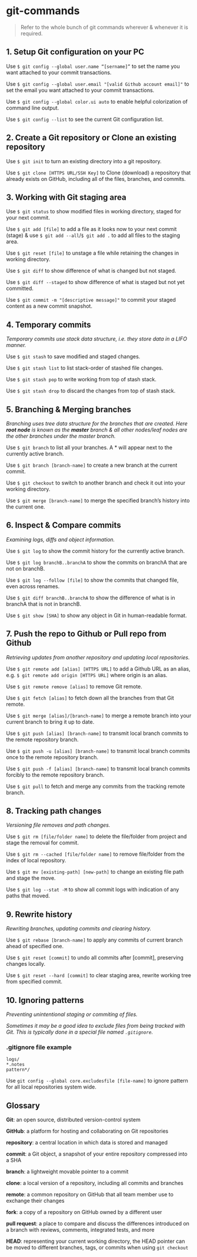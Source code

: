 # git-commands

> Refer to the whole bunch of git commands wherever & whenever it is required.

## 1. Setup Git configuration on your PC

Use `$ git config --global user.name “[sername]”` to set the name you want attached to your commit transactions.

Use `$ git config --global user.email "[valid Github account email]"` to set the email you want attached to your commit transactions.

Use `$ git config --global color.ui auto` to enable helpful colorization of command line output.

Use `$ git config --list` to see the current Git configuration list.

## 2. Create a Git repository or Clone an existing repository

Use `$ git init` to turn an existing directory into a git repository.

Use `$ git clone [HTTPS URL/SSH Key]` to Clone (download) a repository that already exists on
GitHub, including all of the files, branches, and commits.

## 3. Working with Git staging area

Use `$ git status` to show modified files in working directory, staged for your next commit.

Use `$ git add [file]` to add a file as it looks now to your next commit (stage) & use `$ git add --all`/`$ git add .` to add all files to the staging area.

Use `$ git reset [file]` to unstage a file while retaining the changes in working directory.

Use `$ git diff` to show difference of what is changed but not staged.

Use `$ git diff --staged` to show difference of what is staged but not yet committed.

Use `$ git commit -m "[descriptive message]"` to commit your staged content as a new commit snapshot.

## 4. Temporary commits

*Temporary commits use stack data structure, i.e. they store data in a LIFO manner.*

Use `$ git stash` to save modified and staged changes.

Use `$ git stash list` to list stack-order of stashed file changes.

Use `$ git stash pop` to write working from top of stash stack.

Use `$ git stash drop` to discard the changes from top of stash stack.

## 5. Branching & Merging branches

*Branching uses tree data structure for the branches that are created. Here **root node** is known as the **master** branch & all other nodes/leaf nodes are the other branches under the master branch.* 

Use `$ git branch` to list all your branches. A * will appear next to the currently active branch.

Use `$ git branch [branch-name]` to create a new branch at the current commit.

Use `$ git checkout` to switch to another branch and check it out into your working directory.

Use `$ git merge [branch-name]` to merge the specified branch’s history into the current one.

## 6. Inspect & Compare commits

*Examining logs, diffs and object information.*

Use `$ git log` to show the commit history for the currently active branch.

Use `$ git log branchB..branchA` to show the commits on branchA that are not on branchB.

Use `$ git log --follow [file]` to show the commits that changed file, even across renames.

Use `$ git diff branchB..branchA` to show the difference of what is in branchA that is not in branchB.

Use `$ git show [SHA]` to show any object in Git in human-readable format.

## 7. Push the repo to Github or Pull repo from Github

*Retrieving updates from another repository and updating local repositories.*

Use `$ git remote add [alias] [HTTPS URL]` to add a Github URL as an alias, e.g. `$ git remote add origin [HTTPS URL]` where origin is an alias.

Use `$ git remote remove [alias]` to remove Git remote.

Use `$ git fetch [alias]` to fetch down all the branches from that Git remote.

Use `$ git merge [alias]/[branch-name]` to merge a remote branch into your current branch to bring it up to date.

Use `$ git push [alias] [branch-name]` to transmit local branch commits to the remote repository branch.

Use `$ git push -u [alias] [branch-name]` to transmit local branch commits once to the remote repository branch.

Use `$ git push -f [alias] [branch-name]` to transmit local branch commits forcibly to the remote repository branch.

Use `$ git pull` to fetch and merge any commits from the tracking remote branch.

## 8. Tracking path changes

*Versioning file removes and path changes.*

Use `$ git rm [file/folder name]` to delete the file/folder from project and stage the removal for commit.

Use `$ git rm --cached [file/folder name]` to remove file/folder from the index of local repository.

Use `$ git mv [existing-path] [new-path]` to change an existing file path and stage the move.

Use `$ git log --stat -M` to show all commit logs with indication of any paths that moved.

## 9. Rewrite history

*Rewriting branches, updating commits and clearing history.*

Use `$ git rebase [branch-name]` to apply any commits of current branch ahead of specified one.

Use `$ git reset [commit]` to undo all commits after [commit], preserving changes locally.

Use `$ git reset --hard [commit]` to clear staging area, rewrite working tree from specified commit.

## 10. Ignoring patterns

*Preventing unintentional staging or commiting of files.*

*Sometimes it may be a good idea to exclude files from being tracked with Git. This is typically done in a special file named `.gitignore`.*

### .gitignore file example

```
logs/
*.notes
pattern*/
```

Use `git config --global core.excludesfile [file-name]` to ignore pattern for all local repositories system wide.


## Glossary

**Git**: an open source, distributed version-control system

**GitHub**: a platform for hosting and collaborating on Git repositories

**repository**: a central location in which data is stored and managed

**commit**: a Git object, a snapshot of your entire repository compressed into a SHA

**branch**: a lightweight movable pointer to a commit

**clone**: a local version of a repository, including all commits and branches

**remote**: a common repository on GitHub that all team member use to exchange their changes

**fork**: a copy of a repository on GitHub owned by a different user

**pull request**: a place to compare and discuss the differences introduced on a branch with reviews, comments, integrated
tests, and more

**HEAD**: representing your current working directory, the HEAD pointer can be moved to different branches, tags, or commits
when using `git checkout`
